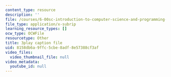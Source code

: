 ```yaml
---
content_type: resource
description: ''
file: /courses/6-00sc-introduction-to-computer-science-and-programming-spring-2011/8158db6a9ffc5cbe8adf8e57388cf3af_88fqFjfxgwI.vtt
file_type: application/x-subrip
learning_resource_types: []
ocw_type: OCWFile
resourcetype: Other
title: 3play caption file
uid: 8158db6a-9ffc-5cbe-8adf-8e57388cf3af
video_files:
  video_thumbnail_file: null
video_metadata:
  youtube_id: null
---
```

